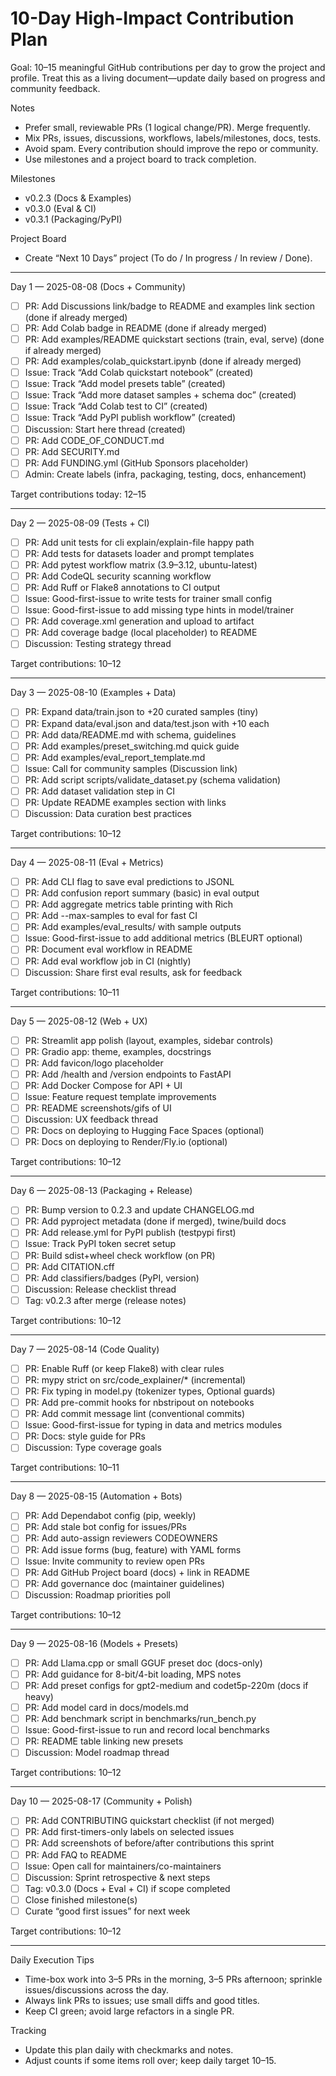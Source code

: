 # 10-Day High-Impact Contribution Plan

Goal: 10–15 meaningful GitHub contributions per day to grow the project and profile. Treat this as a living document—update daily based on progress and community feedback.

Notes
- Prefer small, reviewable PRs (1 logical change/PR). Merge frequently.
- Mix PRs, issues, discussions, workflows, labels/milestones, docs, tests.
- Avoid spam. Every contribution should improve the repo or community.
- Use milestones and a project board to track completion.

Milestones
- v0.2.3 (Docs & Examples)
- v0.3.0 (Eval & CI)
- v0.3.1 (Packaging/PyPI)

Project Board
- Create “Next 10 Days” project (To do / In progress / In review / Done).

---

Day 1 — 2025-08-08 (Docs + Community)
- [ ] PR: Add Discussions link/badge to README and examples link section (done if already merged)
- [ ] PR: Add Colab badge in README (done if already merged)
- [ ] PR: Add examples/README quickstart sections (train, eval, serve) (done if already merged)
- [ ] PR: Add examples/colab_quickstart.ipynb (done if already merged)
- [ ] Issue: Track “Add Colab quickstart notebook” (created)
- [ ] Issue: Track “Add model presets table” (created)
- [ ] Issue: Track “Add more dataset samples + schema doc” (created)
- [ ] Issue: Track “Add Colab test to CI” (created)
- [ ] Issue: Track “Add PyPI publish workflow” (created)
- [ ] Discussion: Start here thread (created)
- [ ] PR: Add CODE_OF_CONDUCT.md
- [ ] PR: Add SECURITY.md
- [ ] PR: Add FUNDING.yml (GitHub Sponsors placeholder)
- [ ] Admin: Create labels (infra, packaging, testing, docs, enhancement)

Target contributions today: 12–15

---

Day 2 — 2025-08-09 (Tests + CI)
- [ ] PR: Add unit tests for cli explain/explain-file happy path
- [ ] PR: Add tests for datasets loader and prompt templates
- [ ] PR: Add pytest workflow matrix (3.9–3.12, ubuntu-latest)
- [ ] PR: Add CodeQL security scanning workflow
- [ ] PR: Add Ruff or Flake8 annotations to CI output
- [ ] Issue: Good-first-issue to write tests for trainer small config
- [ ] Issue: Good-first-issue to add missing type hints in model/trainer
- [ ] PR: Add coverage.xml generation and upload to artifact
- [ ] PR: Add coverage badge (local placeholder) to README
- [ ] Discussion: Testing strategy thread

Target contributions: 10–12

---

Day 3 — 2025-08-10 (Examples + Data)
- [ ] PR: Expand data/train.json to +20 curated samples (tiny)
- [ ] PR: Expand data/eval.json and data/test.json with +10 each
- [ ] PR: Add data/README.md with schema, guidelines
- [ ] PR: Add examples/preset_switching.md quick guide
- [ ] PR: Add examples/eval_report_template.md
- [ ] Issue: Call for community samples (Discussion link)
- [ ] PR: Add script scripts/validate_dataset.py (schema validation)
- [ ] PR: Add dataset validation step in CI
- [ ] PR: Update README examples section with links
- [ ] Discussion: Data curation best practices

Target contributions: 10–12

---

Day 4 — 2025-08-11 (Eval + Metrics)
- [ ] PR: Add CLI flag to save eval predictions to JSONL
- [ ] PR: Add confusion report summary (basic) in eval output
- [ ] PR: Add aggregate metrics table printing with Rich
- [ ] PR: Add --max-samples to eval for fast CI
- [ ] PR: Add examples/eval_results/ with sample outputs
- [ ] Issue: Good-first-issue to add additional metrics (BLEURT optional)
- [ ] PR: Document eval workflow in README
- [ ] PR: Add eval workflow job in CI (nightly)
- [ ] Discussion: Share first eval results, ask for feedback

Target contributions: 10–11

---

Day 5 — 2025-08-12 (Web + UX)
- [ ] PR: Streamlit app polish (layout, examples, sidebar controls)
- [ ] PR: Gradio app: theme, examples, docstrings
- [ ] PR: Add favicon/logo placeholder
- [ ] PR: Add /health and /version endpoints to FastAPI
- [ ] PR: Add Docker Compose for API + UI
- [ ] Issue: Feature request template improvements
- [ ] PR: README screenshots/gifs of UI
- [ ] Discussion: UX feedback thread
- [ ] PR: Docs on deploying to Hugging Face Spaces (optional)
- [ ] PR: Docs on deploying to Render/Fly.io (optional)

Target contributions: 10–12

---

Day 6 — 2025-08-13 (Packaging + Release)
- [ ] PR: Bump version to 0.2.3 and update CHANGELOG.md
- [ ] PR: Add pyproject metadata (done if merged), twine/build docs
- [ ] PR: Add release.yml for PyPI publish (testpypi first)
- [ ] Issue: Track PyPI token secret setup
- [ ] PR: Build sdist+wheel check workflow (on PR)
- [ ] PR: Add CITATION.cff
- [ ] PR: Add classifiers/badges (PyPI, version)
- [ ] Discussion: Release checklist thread
- [ ] Tag: v0.2.3 after merge (release notes)

Target contributions: 10–12

---

Day 7 — 2025-08-14 (Code Quality)
- [ ] PR: Enable Ruff (or keep Flake8) with clear rules
- [ ] PR: mypy strict on src/code_explainer/* (incremental)
- [ ] PR: Fix typing in model.py (tokenizer types, Optional guards)
- [ ] PR: Add pre-commit hooks for nbstripout on notebooks
- [ ] PR: Add commit message lint (conventional commits)
- [ ] Issue: Good-first-issue for typing in data and metrics modules
- [ ] PR: Docs: style guide for PRs
- [ ] Discussion: Type coverage goals

Target contributions: 10–11

---

Day 8 — 2025-08-15 (Automation + Bots)
- [ ] PR: Add Dependabot config (pip, weekly)
- [ ] PR: Add stale bot config for issues/PRs
- [ ] PR: Add auto-assign reviewers CODEOWNERS
- [ ] PR: Add issue forms (bug, feature) with YAML forms
- [ ] Issue: Invite community to review open PRs
- [ ] PR: Add GitHub Project board (docs) + link in README
- [ ] PR: Add governance doc (maintainer guidelines)
- [ ] Discussion: Roadmap priorities poll

Target contributions: 10–12

---

Day 9 — 2025-08-16 (Models + Presets)
- [ ] PR: Add Llama.cpp or small GGUF preset doc (docs-only)
- [ ] PR: Add guidance for 8-bit/4-bit loading, MPS notes
- [ ] PR: Add preset configs for gpt2-medium and codet5p-220m (docs if heavy)
- [ ] PR: Add model card in docs/models.md
- [ ] PR: Add benchmark script in benchmarks/run_bench.py
- [ ] Issue: Good-first-issue to run and record local benchmarks
- [ ] PR: README table linking new presets
- [ ] Discussion: Model roadmap thread

Target contributions: 10–12

---

Day 10 — 2025-08-17 (Community + Polish)
- [ ] PR: Add CONTRIBUTING quickstart checklist (if not merged)
- [ ] PR: Add first-timers-only labels on selected issues
- [ ] PR: Add screenshots of before/after contributions this sprint
- [ ] PR: Add FAQ to README
- [ ] Issue: Open call for maintainers/co-maintainers
- [ ] Discussion: Sprint retrospective & next steps
- [ ] Tag: v0.3.0 (Docs + Eval + CI) if scope completed
- [ ] Close finished milestone(s)
- [ ] Curate “good first issues” for next week

Target contributions: 10–12

---

Daily Execution Tips
- Time-box work into 3–5 PRs in the morning, 3–5 PRs afternoon; sprinkle issues/discussions across the day.
- Always link PRs to issues; use small diffs and good titles.
- Keep CI green; avoid large refactors in a single PR.

Tracking
- Update this plan daily with checkmarks and notes.
- Adjust counts if some items roll over; keep daily target 10–15.
